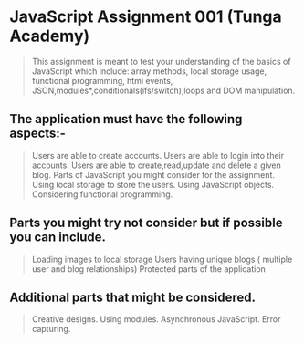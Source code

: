 # JavaScript Assignment 001 (Tunga Academy)

> This assignment is meant to test your understanding of the basics of JavaScript which include: array methods, local storage usage, functional programming, html events, JSON,modules\*,conditionals(ifs/switch),loops and DOM manipulation.

## The application must have the following aspects:-

> Users are able to create accounts.
> Users are able to login into their accounts.
> Users are able to create,read,update and delete a given blog.
> Parts of JavaScript you might consider for the assignment.
> Using local storage to store the users.
> Using JavaScript objects.
> Considering functional programming.

## Parts you might try not consider but if possible you can include.

> Loading images to local storage
> Users having unique blogs ( multiple user and blog relationships)
> Protected parts of the application

## Additional parts that might be considered.

> Creative designs.
> Using modules.
> Asynchronous JavaScript.
> Error capturing.
